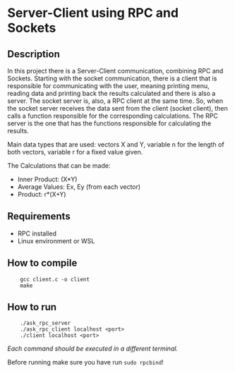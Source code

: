 # Server-Client using RPC and Sockets

## Description
  In this project there is a Server-Client communication, combining RPC and Sockets. Starting with the socket communication, there is a client that is responsible for communicating with the user, meaning printing menu, reading data and printing back the results calculated and there is also a server. The socket server is, also, a RPC client at the same time. So, when the socket server receives the data sent from the client (socket client), then calls a function responsible for the corresponding calculations. The RPC server is the one that has the functions responsible for calculating the results.

Main data types that are used: vectors X and Y, variable n for the length of both vectors, variable r for a fixed value given.

The Calculations that can be made:
- Inner Product: (X*Y)
- Average Values: Ex, Ey (from each vector)
- Product: r*(X+Y)

## Requirements
- RPC installed
- Linux environment or WSL

## How to compile
```
    gcc client.c -o client
    make
```
 
## How to run
```
    ./ask_rpc_server
    ./ask_rpc_client localhost <port>
    ./client localhost <port>
```
*Each command should be executed in a different terminal.*
  
Before running make sure you have run `sudo rpcbind`!
